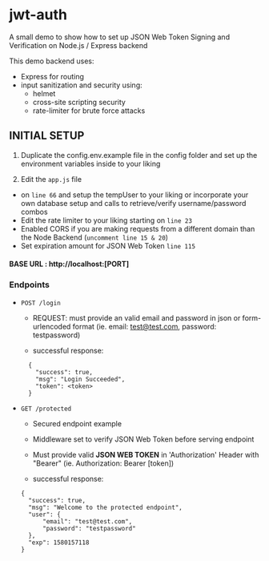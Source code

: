 # jwt-auth

A small demo to show how to set up JSON Web Token Signing and Verification on Node.js / Express backend

This demo backend uses:

- Express for routing
- input sanitization and security using:
  - helmet
  - cross-site scripting security
  - rate-limiter for brute force attacks

## INITIAL SETUP

1. Duplicate the config.env.example file in the config folder and set up the environment variables inside to your liking

1. Edit the `app.js` file

- on `line 66` and setup the tempUser to your liking or incorporate your own database setup and calls to retrieve/verify username/password combos
- Edit the rate limiter to your liking starting on `line 23`
- Enabled CORS if you are making requests from a different domain than the Node Backend (`uncomment line 15 & 20`)
- Set expiration amount for JSON Web Token `line 115`

#### BASE URL : http://localhost:[PORT]

### Endpoints

- `POST /login`

  - REQUEST: must provide an valid email and password in json or form-urlencoded format (ie. email: test@test.com, password: testpassword)

  - successful response:

  ```
    {
      "success": true,
      "msg": "Login Succeeded",
      "token": <token>
    }
  ```

* `GET /protected`

  - Secured endpoint example
  - Middleware set to verify JSON Web Token before serving endpoint
  - Must provide valid **JSON WEB TOKEN** in 'Authorization' Header with "Bearer" (ie. Authorization: Bearer [token])

  - successful response:

  ```
  {
    "success": true,
    "msg": "Welcome to the protected endpoint",
    "user": {
        "email": "test@test.com",
        "password": "testpassword"
    },
    "exp": 1580157118
  }
  ```
